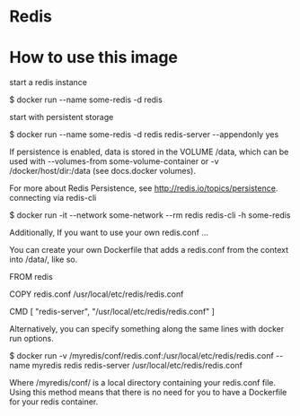 # Redis
# How to use this image
start a redis instance

$ docker run --name some-redis -d redis

start with persistent storage

$ docker run --name some-redis -d redis redis-server --appendonly yes

If persistence is enabled, data is stored in the VOLUME /data, which can be used with --volumes-from some-volume-container or -v /docker/host/dir:/data (see docs.docker volumes).

For more about Redis Persistence, see http://redis.io/topics/persistence.
connecting via redis-cli

$ docker run -it --network some-network --rm redis redis-cli -h some-redis

Additionally, If you want to use your own redis.conf ...

You can create your own Dockerfile that adds a redis.conf from the context into /data/, like so.

FROM redis

COPY redis.conf /usr/local/etc/redis/redis.conf

CMD [ "redis-server", "/usr/local/etc/redis/redis.conf" ]

Alternatively, you can specify something along the same lines with docker run options.

$ docker run -v /myredis/conf/redis.conf:/usr/local/etc/redis/redis.conf --name myredis redis redis-server /usr/local/etc/redis/redis.conf

Where /myredis/conf/ is a local directory containing your redis.conf file. Using this method means that there is no need for you to have a Dockerfile for your redis container.
